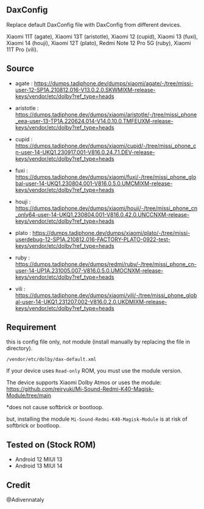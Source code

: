 ## DaxConfig
 Replace default DaxConfig file with DaxConfig from different devices.
 
 Xiaomi 11T (agate), Xiaomi 13T (aristotle), Xiaomi 12 (cupid), Xiaomi 13 (fuxi), Xiaomi 14 (houji), Xiaomi 12T (plato), Redmi Note 12 Pro 5G (ruby), Xiaomi 11T Pro (vili).

## Source
 - agate : https://dumps.tadiphone.dev/dumps/xiaomi/agate/-/tree/missi-user-12-SP1A.210812.016-V13.0.2.0.SKWMIXM-release-keys/vendor/etc/dolby?ref_type=heads
 
 - aristotle : https://dumps.tadiphone.dev/dumps/xiaomi/aristotle/-/tree/missi_phone_eea-user-13-TP1A.220624.014-V14.0.10.0.TMFEUXM-release-keys/vendor/etc/dolby?ref_type=heads
 
 - cupid : https://dumps.tadiphone.dev/dumps/xiaomi/cupid/-/tree/missi_phone_cn-user-14-UKQ1.230917.001-V816.0.24.7.1.DEV-release-keys/vendor/etc/dolby?ref_type=heads
 
 - fuxi : https://dumps.tadiphone.dev/dumps/xiaomi/fuxi/-/tree/missi_phone_global-user-14-UKQ1.230804.001-V816.0.5.0.UMCMIXM-release-keys/vendor/etc/dolby?ref_type=heads
 
 - houji : https://dumps.tadiphone.dev/dumps/xiaomi/houji/-/tree/missi_phone_cn_only64-user-14-UKQ1.230804.001-V816.0.42.0.UNCCNXM-release-keys/vendor/etc/dolby?ref_type=heads
 
 - plato : https://dumps.tadiphone.dev/dumps/xiaomi/plato/-/tree/missi-userdebug-12-SP1A.210812.016-FACTORY-PLATO-0922-test-keys/vendor/etc/dolby?ref_type=heads
 
 - ruby : https://dumps.tadiphone.dev/dumps/redmi/ruby/-/tree/missi_phone_cn-user-14-UP1A.231005.007-V816.0.5.0.UMOCNXM-release-keys/vendor/etc/dolby?ref_type=heads
 
 - vili : https://dumps.tadiphone.dev/dumps/xiaomi/vili/-/tree/missi_phone_global-user-14-UKQ1.231207.002-V816.0.2.0.UKDMIXM-release-keys/vendor/etc/dolby?ref_type=heads

 
## Requirement
 this is config file only, not module (install manually by replacing the file in directory).
   
    /vendor/etc/dolby/dax-default.xml

  If your device uses `Read-only` ROM, you must use the module version.

 The device supports Xiaomi Dolby Atmos or uses the module: https://github.com/reiryuki/Mi-Sound-Redmi-K40-Magisk-Module/tree/main

 *does not cause softbrick or bootloop.
 
  but, installing the module `Mi-Sound-Redmi-K40-Magisk-Module` is at risk of softbrick or bootloop.

## Tested on (Stock ROM)
  - Android 12 MIUI 13
  - Android 13 MIUI 14

## Credit
@Adivennataly
